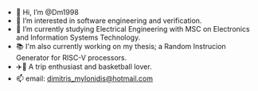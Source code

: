 - 👋 Hi, I’m @Dm1998
- 👀 I’m interested in software engineering and verification.
- 🌱 I’m currently studying Electrical Engineering with MSC on Electronics and Information Systems Technology.
- 📚 I'm also currently working on my thesis; a Random Instrucion Generator for RISC-V processors.
- ✈️🏀 A trip enthusiast and basketball lover.
- 📫 email: dimitris_mylonidis@hotmail.com

<!---
Dm1998/Dm1998 is a ✨ special ✨ repository because its `README.md` (this file) appears on your GitHub profile.
You can click the Preview link to take a look at your changes.
--->
